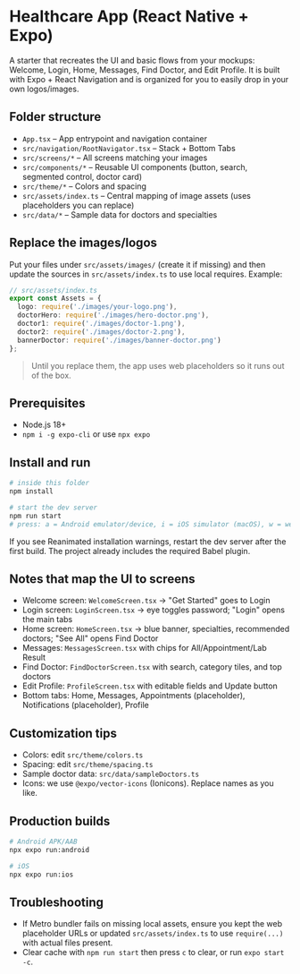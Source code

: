 # Healthcare App (React Native + Expo)

A starter that recreates the UI and basic flows from your mockups: Welcome, Login, Home, Messages, Find Doctor, and Edit Profile. It is built with Expo + React Navigation and is organized for you to easily drop in your own logos/images.

## Folder structure

- `App.tsx` – App entrypoint and navigation container
- `src/navigation/RootNavigator.tsx` – Stack + Bottom Tabs
- `src/screens/*` – All screens matching your images
- `src/components/*` – Reusable UI components (button, search, segmented control, doctor card)
- `src/theme/*` – Colors and spacing
- `src/assets/index.ts` – Central mapping of image assets (uses placeholders you can replace)
- `src/data/*` – Sample data for doctors and specialties

## Replace the images/logos

Put your files under `src/assets/images/` (create it if missing) and then update the sources in `src/assets/index.ts` to use local requires. Example:

```ts
// src/assets/index.ts
export const Assets = {
  logo: require('./images/your-logo.png'),
  doctorHero: require('./images/hero-doctor.png'),
  doctor1: require('./images/doctor-1.png'),
  doctor2: require('./images/doctor-2.png'),
  bannerDoctor: require('./images/banner-doctor.png')
};
```

> Until you replace them, the app uses web placeholders so it runs out of the box.

## Prerequisites

- Node.js 18+
- `npm i -g expo-cli` or use `npx expo`

## Install and run

```bash
# inside this folder
npm install

# start the dev server
npm run start
# press: a = Android emulator/device, i = iOS simulator (macOS), w = web
```

If you see Reanimated installation warnings, restart the dev server after the first build. The project already includes the required Babel plugin.

## Notes that map the UI to screens

- Welcome screen: `WelcomeScreen.tsx` → "Get Started" goes to Login
- Login screen: `LoginScreen.tsx` → eye toggles password; "Login" opens the main tabs
- Home screen: `HomeScreen.tsx` → blue banner, specialties, recommended doctors; "See All" opens Find Doctor
- Messages: `MessagesScreen.tsx` with chips for All/Appointment/Lab Result
- Find Doctor: `FindDoctorScreen.tsx` with search, category tiles, and top doctors
- Edit Profile: `ProfileScreen.tsx` with editable fields and Update button
- Bottom tabs: Home, Messages, Appointments (placeholder), Notifications (placeholder), Profile

## Customization tips

- Colors: edit `src/theme/colors.ts`
- Spacing: edit `src/theme/spacing.ts`
- Sample doctor data: `src/data/sampleDoctors.ts`
- Icons: we use `@expo/vector-icons` (Ionicons). Replace names as you like.

## Production builds

```bash
# Android APK/AAB
npx expo run:android

# iOS
npx expo run:ios
```

## Troubleshooting

- If Metro bundler fails on missing local assets, ensure you kept the web placeholder URLs or updated `src/assets/index.ts` to use `require(...)` with actual files present.
- Clear cache with `npm run start` then press `c` to clear, or run `expo start -c`.
